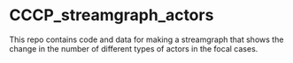 # CCCP_streamgraph_actors

This repo contains code and data for making a streamgraph that shows the change in the number of different types of actors in the focal cases. 
